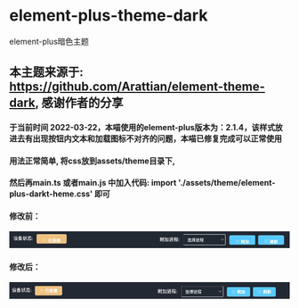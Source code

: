 # element-plus-theme-dark
element-plus暗色主题

## 本主题来源于: https://github.com/Arattian/element-theme-dark, 感谢作者的分享

#### 于当前时间 2022-03-22，本喵使用的element-plus版本为：2.1.4，该样式放进去有出现按钮内文本和加载图标不对齐的问题，本喵已修复完成可以正常使用

#### 用法正常简单, 将css放到assets/theme目录下, 
#### 然后再main.ts 或者main.js 中加入代码: import './assets/theme/element-plus-darkt-heme.css' 即可

#### 修改前：
![image](https://github.com/BigCatGit/element-plus-theme-dark/blob/main/imgs/%E4%BF%AE%E6%94%B9%E5%89%8D.png)

#### 修改后：
![image](https://github.com/BigCatGit/element-plus-theme-dark/blob/main/imgs/%E4%BF%AE%E6%94%B9%E5%90%8E.png)
